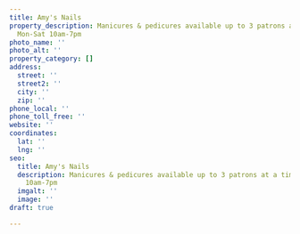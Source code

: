 ```yaml
---
title: Amy's Nails
property_description: Manicures & pedicures available up to 3 patrons at a time. Open
  Mon-Sat 10am-7pm
photo_name: ''
photo_alt: ''
property_category: []
address:
  street: ''
  street2: ''
  city: ''
  zip: ''
phone_local: ''
phone_toll_free: ''
website: ''
coordinates:
  lat: ''
  lng: ''
seo:
  title: Amy's Nails
  description: Manicures & pedicures available up to 3 patrons at a time. Open Mon-Sat
    10am-7pm
  imgalt: ''
  image: ''
draft: true

---
```

